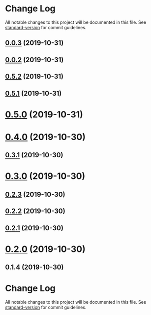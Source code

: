 # Change Log

All notable changes to this project will be documented in this file. See [standard-version](https://github.com/conventional-changelog/standard-version) for commit guidelines.

<a name="0.0.3"></a>
## [0.0.3](https://github.com/jvkassi/aurelia-common/compare/v0.0.2...v0.0.3) (2019-10-31)



<a name="0.0.2"></a>
## [0.0.2](https://github.com/jvkassi/aurelia-common/compare/v0.5.2...v0.0.2) (2019-10-31)



<a name="0.5.2"></a>
## [0.5.2](https://github.com/aurelia-contrib/aurelia-erp-common/compare/v0.5.1...v0.5.2) (2019-10-31)



<a name="0.5.1"></a>
## [0.5.1](https://github.com/aurelia-contrib/aurelia-erp-common/compare/v0.5.0...v0.5.1) (2019-10-31)



<a name="0.5.0"></a>
# [0.5.0](https://github.com/aurelia-contrib/aurelia-erp-common/compare/v0.4.0...v0.5.0) (2019-10-31)



<a name="0.4.0"></a>
# [0.4.0](https://github.com/aurelia-contrib/aurelia-erp-common/compare/v0.3.1...v0.4.0) (2019-10-30)



<a name="0.3.1"></a>
## [0.3.1](https://github.com/aurelia-contrib/aurelia-erp-common/compare/v0.3.0...v0.3.1) (2019-10-30)



<a name="0.3.0"></a>
# [0.3.0](https://github.com/aurelia-contrib/aurelia-erp-common/compare/v0.2.3...v0.3.0) (2019-10-30)



<a name="0.2.3"></a>
## [0.2.3](https://github.com/aurelia-contrib/aurelia-erp-common/compare/v0.2.2...v0.2.3) (2019-10-30)



<a name="0.2.2"></a>
## [0.2.2](https://github.com/aurelia-contrib/aurelia-erp-common/compare/v0.2.1...v0.2.2) (2019-10-30)



<a name="0.2.1"></a>
## [0.2.1](https://github.com/aurelia-contrib/aurelia-erp-common/compare/v0.2.0...v0.2.1) (2019-10-30)



<a name="0.2.0"></a>
# [0.2.0](https://github.com/aurelia-contrib/aurelia-erp-common/compare/v0.1.4...v0.2.0) (2019-10-30)



<a name="0.1.4"></a>
## 0.1.4 (2019-10-30)



# Change Log

All notable changes to this project will be documented in this file. See [standard-version](https://github.com/conventional-changelog/standard-version) for commit guidelines.
